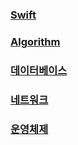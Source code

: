 ### [Swift](./Swift/swift.md)
### [Algorithm](./Algorithm/algo.md)
### [데이터베이스](./database/main.md)
### [네트워크](./network/main.md)
### [운영체제](./os/main.md)